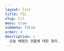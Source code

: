 ```yaml
---
layout: list
title: TIL
slug: til
menu: true
submenu: false
order: 4
description: >
  오늘 배웠던 것들에 대한 정리.
---
```

